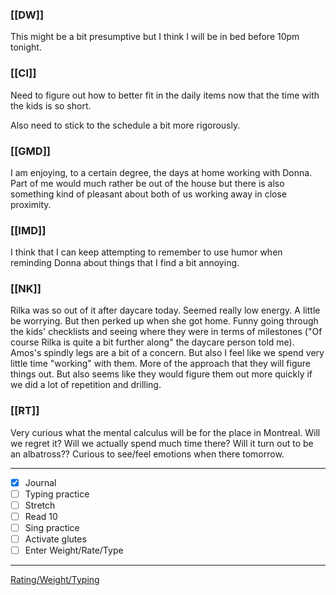 ### [[DW]]
This might be a bit presumptive but I think I will be in bed before 10pm tonight.

### [[CI]]
Need to figure out how to better fit in the daily items now that the time with the kids is so short.

Also need to stick to the schedule a bit more rigorously.

### [[GMD]]
I am enjoying, to a certain degree, the days at home working with Donna. Part of me would much rather be out of the house but there is also something kind of pleasant about both of us working away in close proximity.

### [[IMD]]
I think that I can keep attempting to remember to use humor when reminding Donna about things that I find a bit annoying.

### [[NK]]
Rilka was so out of it after daycare today. Seemed really low energy. A little be worrying. But then perked up when she got home. Funny going through the kids' checklists and seeing where they were in terms of milestones ("Of course Rilka is quite a bit further along" the daycare person told me). Amos's spindly legs are a bit of a concern. But also I feel like we spend very little time "working" with them. More of the approach that they will figure things out. But also seems like they would figure them out more quickly if we did a lot of repetition and drilling.

### [[RT]]
Very curious what the mental calculus will be for the place in Montreal. Will we regret it? Will we actually spend much time there? Will it turn out to be an albatross?? Curious to see/feel emotions when there tomorrow.

---
- [x] Journal
- [ ] Typing practice
- [ ] Stretch
- [ ] Read 10
- [ ] Sing practice
- [ ] Activate glutes
- [ ] Enter Weight/Rate/Type
---

[Rating/Weight/Typing](https://docs.google.com/spreadsheets/d/1p6cinTqipnxyiSCgPBAWp2cAHA5q6P0NL58bNCxedCY/edit#gid=0)

